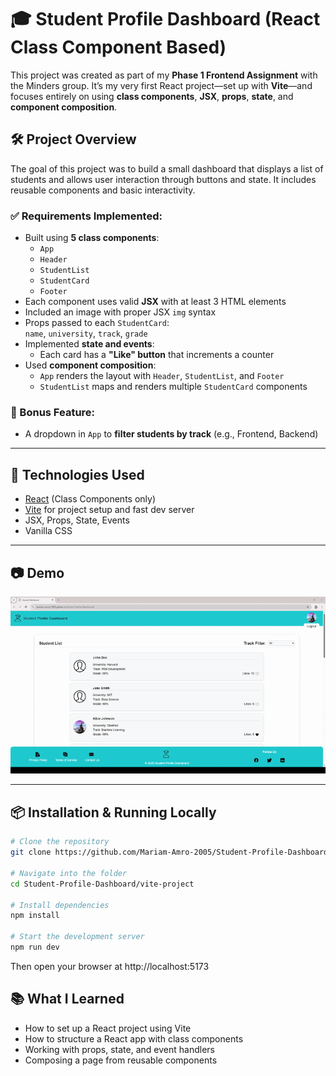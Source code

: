 # 🎓 Student Profile Dashboard (React Class Component Based)

This project was created as part of my **Phase 1 Frontend Assignment** with the Minders group. It’s my very first React project—set up with **Vite**—and focuses entirely on using **class components**, **JSX**, **props**, **state**, and **component composition**.

## 🛠️ Project Overview

The goal of this project was to build a small dashboard that displays a list of students and allows user interaction through buttons and state. It includes reusable components and basic interactivity.

### ✅ Requirements Implemented:
- Built using **5 class components**:
  - `App`
  - `Header`
  - `StudentList`
  - `StudentCard`
  - `Footer`
- Each component uses valid **JSX** with at least 3 HTML elements
- Included an image with proper JSX `img` syntax
- Props passed to each `StudentCard`:  
  `name`, `university`, `track`, `grade`
- Implemented **state and events**:
  - Each card has a **"Like" button** that increments a counter
- Used **component composition**:
  - `App` renders the layout with `Header`, `StudentList`, and `Footer`
  - `StudentList` maps and renders multiple `StudentCard` components

### 🌟 Bonus Feature:
- A dropdown in `App` to **filter students by track** (e.g., Frontend, Backend)

---

## 🚀 Technologies Used

- [React](https://reactjs.org/) (Class Components only)
- [Vite](https://vitejs.dev/) for project setup and fast dev server
- JSX, Props, State, Events
- Vanilla CSS

---

## 📷 Demo
![Student Dashboard Demo](./src/assets/Student-Profile-Dashboard.gif)

---

## 📦 Installation & Running Locally

```bash
# Clone the repository
git clone https://github.com/Mariam-Amro-2005/Student-Profile-Dashboard.git

# Navigate into the folder
cd Student-Profile-Dashboard/vite-project

# Install dependencies
npm install

# Start the development server
npm run dev
```
Then open your browser at http://localhost:5173

## 📚 What I Learned
- How to set up a React project using Vite
- How to structure a React app with class components
- Working with props, state, and event handlers
- Composing a page from reusable components
